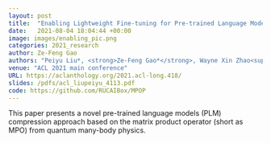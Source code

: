 ```yaml
---
layout: post
title:  "Enabling Lightweight Fine-tuning for Pre-trained Language Model Compression based on Matrix Product Operators"
date:   2021-08-04 18:04:44 +00:00
image: images/enabling_pic.png
categories: 2021_research
author: Ze-Feng Gao
authors: "Peiyu Liu*, <strong>Ze-Feng Gao*</strong>, Wayne Xin Zhao<sup>#</sup>, Z.Y. Xie, Zhong-Yi Lu<sup>#</sup>, Ji-Rong Wen"
venue: "ACL 2021 main conference"
URL: https://aclanthology.org/2021.acl-long.418/
slides: /pdfs/acl_liupeiyu_4113.pdf
code: https://github.com/RUCAIBox/MPOP
---
```

This paper presents a novel pre-trained language models (PLM) compression approach based on the matrix product operator (short as MPO) from quantum many-body physics.